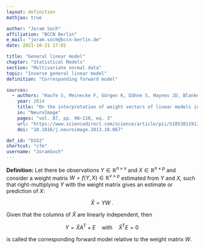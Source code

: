```yaml
---
layout: definition
mathjax: true

author: "Joram Soch"
affiliation: "BCCN Berlin"
e_mail: "joram.soch@bccn-berlin.de"
date: 2021-10-21 17:01

title: "General linear model"
chapter: "Statistical Models"
section: "Multivariate normal data"
topic: "Inverse general linear model"
definition: "Corresponding forward model"

sources:
  - authors: "Haufe S, Meinecke F, Görgen K, Dähne S, Haynes JD, Blankertz B, Bießmann F"
    year: 2014
    title: "On the interpretation of weight vectors of linear models in multivariate neuroimaging"
    in: "NeuroImage"
    pages: "vol. 87, pp. 96–110, eq. 3"
    url: "https://www.sciencedirect.com/science/article/pii/S1053811913010914"
    doi: "10.1016/j.neuroimage.2013.10.067"

def_id: "D162"
shortcut: "cfm"
username: "JoramSoch"
---
```



**Definition:** Let there be observations $Y \in \mathbb{R}^{n \times v}$ and $X \in \mathbb{R}^{n \times p}$ and consider a weight matrix $W = f(Y,X) \in \mathbb{R}^{v \times p}$ estimated from $Y$ and $X$, such that right-multiplying $Y$ with the weight matrix gives an estimate or prediction of $X$:

$$ \label{eq:bda}
\hat{X} = Y W \; .
$$

Given that the columns of $\hat{X}$ are linearly independent, then

$$ \label{eq:cfm}
Y = \hat{X} A^\mathrm{T} + E \quad \text{with} \quad \hat{X}^\mathrm{T} E = 0
$$

is called the corresponding forward model relative to the weight matrix $W$.